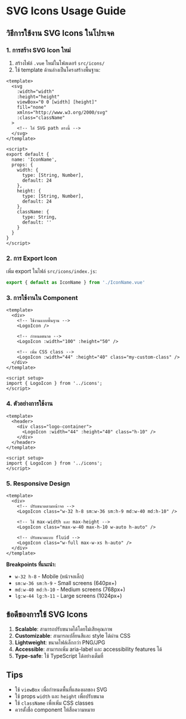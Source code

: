 # SVG Icons Usage Guide

## วิธีการใช้งาน SVG Icons ในโปรเจค

### 1. การสร้าง SVG Icon ใหม่

1. สร้างไฟล์ `.vue` ใหม่ในโฟลเดอร์ `src/icons/`
2. ใช้ template ด้านล่างเป็นโครงสร้างพื้นฐาน:

```vue
<template>
  <svg 
    :width="width" 
    :height="height" 
    viewBox="0 0 [width] [height]" 
    fill="none" 
    xmlns="http://www.w3.org/2000/svg"
    :class="className"
  >
    <!-- ใส่ SVG path ตรงนี้ -->
  </svg>
</template>

<script>
export default {
  name: 'IconName',
  props: {
    width: {
      type: [String, Number],
      default: 24
    },
    height: {
      type: [String, Number],
      default: 24
    },
    className: {
      type: String,
      default: ''
    }
  }
}
</script>
```

### 2. การ Export Icon

เพิ่ม export ในไฟล์ `src/icons/index.js`:

```javascript
export { default as IconName } from './IconName.vue'
```

### 3. การใช้งานใน Component

```vue
<template>
  <div>
    <!-- ใช้งานแบบพื้นฐาน -->
    <LogoIcon />
    
    <!-- กำหนดขนาด -->
    <LogoIcon :width="100" :height="50" />
    
    <!-- เพิ่ม CSS class -->
    <LogoIcon :width="44" :height="40" class="my-custom-class" />
  </div>
</template>

<script setup>
import { LogoIcon } from '../icons';
</script>
```

### 4. ตัวอย่างการใช้งาน

```vue
<template>
  <header>
    <div class="logo-container">
      <LogoIcon :width="44" :height="40" class="h-10" />
    </div>
  </header>
</template>

<script setup>
import { LogoIcon } from '../icons';
</script>
```

### 5. Responsive Design

```vue
<template>
  <div>
    <!-- ปรับขนาดตามหน้าจอ -->
    <LogoIcon class="w-32 h-8 sm:w-36 sm:h-9 md:w-40 md:h-10" />
    
    <!-- ใช้ max-width และ max-height -->
    <LogoIcon class="max-w-40 max-h-10 w-auto h-auto" />
    
    <!-- ปรับขนาดแบบ fluid -->
    <LogoIcon class="w-full max-w-xs h-auto" />
  </div>
</template>
```

**Breakpoints ที่แนะนำ:**
- `w-32 h-8` - Mobile (หน้าจอเล็ก)
- `sm:w-36 sm:h-9` - Small screens (640px+)
- `md:w-40 md:h-10` - Medium screens (768px+)
- `lg:w-44 lg:h-11` - Large screens (1024px+)

## ข้อดีของการใช้ SVG Icons

1. **Scalable**: สามารถปรับขนาดได้โดยไม่เสียคุณภาพ
2. **Customizable**: สามารถเปลี่ยนสีและ style ได้ผ่าน CSS
3. **Lightweight**: ขนาดไฟล์เล็กกว่า PNG/JPG
4. **Accessible**: สามารถเพิ่ม aria-label และ accessibility features ได้
5. **Type-safe**: ใช้ TypeScript ได้อย่างเต็มที่

## Tips

- ใช้ `viewBox` เพื่อกำหนดพื้นที่แสดงผลของ SVG
- ใช้ props `width` และ `height` เพื่อปรับขนาด
- ใช้ `className` เพื่อเพิ่ม CSS classes
- ควรตั้งชื่อ component ให้สื่อความหมาย 